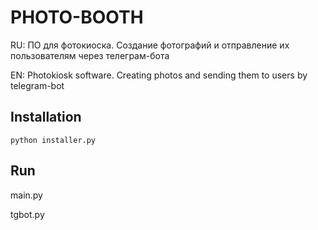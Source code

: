 # PHOTO-BOOTH

RU: ПО для фотокиоска. Создание фотографий и отправление их пользователям через телеграм-бота

EN: Photokiosk software. Creating photos and sending them to users by telegram-bot

## Installation

```python installer.py```

## Run
main.py

tgbot.py

